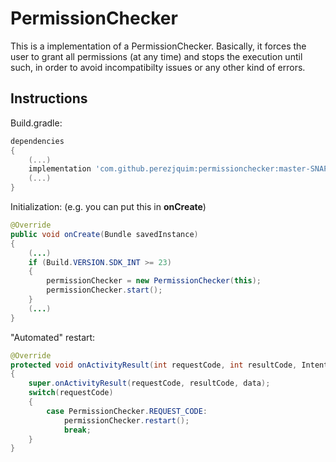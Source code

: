 # PermissionChecker

This is a implementation of a PermissionChecker. Basically, it forces the user to grant all permissions (at any time) and stops the execution until such, in order to avoid incompatibilty issues or any other kind of errors.

## Instructions

Build.gradle:
```gradle
dependencies
{
	(...)
	implementation 'com.github.perezjquim:permissionchecker:master-SNAPSHOT'
	(...)
}
```

Initialization:
(e.g. you can put this in **onCreate**)

```java
@Override
public void onCreate(Bundle savedInstance)
{
	(...)
	if (Build.VERSION.SDK_INT >= 23)
	{
		permissionChecker = new PermissionChecker(this);
		permissionChecker.start();
	}
	(...)
}
```

"Automated" restart:
```java
@Override
protected void onActivityResult(int requestCode, int resultCode, Intent data)
{
    super.onActivityResult(requestCode, resultCode, data);
	switch(requestCode)
    {
        case PermissionChecker.REQUEST_CODE:
            permissionChecker.restart();
            break;
    }
}
```
